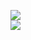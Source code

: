 [![](https://img.shields.io/badge/Made%20With-Github%20Spray-lightgrey.svg?style=for-the-badge&logo=github)](https://github.com/Annihil/github-spray#3256)  
[![](https://i.imgur.com/2DrTn0Z.gif)](https://github.com/Annihil/github-spray)